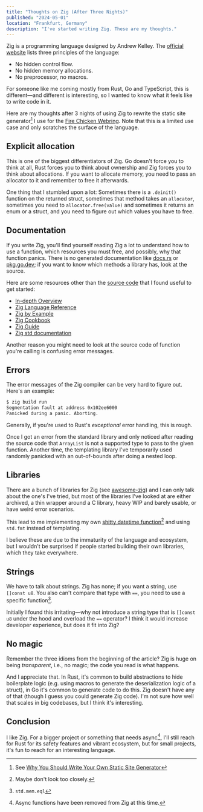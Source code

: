 ```yaml
---
title: "Thoughts on Zig (After Three Nights)"
published: "2024-05-01"
location: "Frankfurt, Germany"
description: "I've started writing Zig. These are my thoughts."
---
```


Zig is a programming language designed by Andrew Kelley.
The [official website](https://ziglang.org) lists three principles of the
language:

- No hidden control flow.
- No hidden memory allocations.
- No preprocessor, no macros.

For someone like me coming mostly from Rust, Go and TypeScript, this is different—and different is interesting, so I wanted to know what it feels like
to write code in it.

Here are my thoughts after 3 nights of using Zig to rewrite the static site generator[^1] I use for the [Fire Chicken Webring](https://firechicken.club).
Note that this is a limited use case and only scratches the surface of the
language.

<!-- more -->

## Explicit allocation

This is one of the biggest differentiators of Zig.
Go doesn't force you to think at all, Rust forces you to think about ownership
and Zig forces you to think about allocations.
If you want to allocate memory, you need to pass an allocator to it and
remember to free it afterwards.

One thing that I stumbled upon a lot:
Sometimes there is a `.deinit()` function on the returned struct, sometimes
that method takes an `allocator`, sometimes you need to `allocator.free(value)`
and sometimes it returns an enum or a struct, and you need to figure out which
values you have to free.

## Documentation

If you write Zig, you'll find yourself reading Zig a lot to understand how to
use a function, which resources you must free, and possibly, why that function
panics.
There is no generated documentation like [docs.rs](https://docs.rs) or [pkg.go.dev](https://pkg.go.dev); if you want to know which methods a library has, look at the source.

Here are some resources other than the
[source code](https://github.com/ziglang/zig/tree/master)
that I found useful to get started:

- [In-depth Overview](https://ziglang.org/learn/overview/)
- [Zig Language Reference](https://ziglang.org/documentation/)
- [Zig by Example](https://zig-by-example.com)
- [Zig Cookbook](https://cookbook.ziglang.cc)
- [Zig Guide](https://zig.guide)
- [Zig std documentation](https://ziglang.org/documentation/master/std/#std)

Another reason you might need to look at the source code of function you're
calling is confusing error messages.

## Errors

The error messages of the Zig compiler can be very hard to figure out.
Here's an example:

```sh
$ zig build run
Segmentation fault at address 0x102ee6000
Panicked during a panic. Aborting.
```

Generally, if you're used to Rust's _exceptional_ error handling, this is rough.

Once I got an error from the standard library and only noticed after
reading the source code that `ArrayList` is not a supported type to pass to the
given function.
Another time, the templating library I've temporarily used randomly panicked
with an out-of-bounds after doing a nested loop.

## Libraries

There are a bunch of libraries for Zig (see [awesome-zig](https://github.com/zigcc/awesome-zig)) and I can only talk about
the one's I've tried, but most of the libraries I've looked at are either
archived, a thin wrapper around a C library, heavy WIP and barely usable, or have weird error scenarios.

This lead to me implementing my own
[shitty datetime function](https://github.com/bahlo/firechicken.club/blob/78491b3c2b04d04c4f0bfdce3b360c8081837683/src/main.zig#L241-L320)[^2]
and using `std.fmt` instead of templating.

I believe these are due to the immaturity of the language and ecosystem, but I
wouldn't be surprised if people started building their own libraries, which they
take everywhere.

## Strings

We have to talk about strings. Zig has none; if you want a string, use
`[]const u8`. You also can't compare that type with `==`, you need to use a
specific function[^3].

Initially I found this irritating—why not introduce a string type that is
`[]const u8` under the hood and overload the `==` operator?
I think it would increase developer experience, but does it fit into Zig?

## No magic

Remember the three idioms from the beginning of the article?
Zig is huge on being _transparent_, i.e., no magic; the code you read is what
happens.

And I appreciate that.
In Rust, it's common to build abstractions to hide boilerplate logic
(e.g. using macros to generate the deserialization logic of a struct), in Go
it's common to generate code to do this.
Zig doesn't have any of that (though I guess you could generate Zig code).
I'm not sure how well that scales in big codebases, but I think it's
interesting.

## Conclusion

I like Zig. For a bigger project or something that needs async[^4], I'll still
reach for Rust for its safety features and vibrant ecosystem, but for small
projects, it's fun to reach for an interesting language.

[^1]: See [Why You Should Write Your Own Static Site Generator](https://arne.me/blog/write-your-own-ssg)
[^2]: Maybe don't look too closely.
[^3]: `std.mem.eql`
[^4]: Async functions have been removed from Zig at this time.
